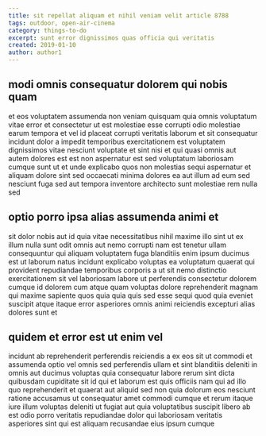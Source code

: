 ```yaml
---
title: sit repellat aliquam et nihil veniam velit article 8788
tags: outdoor, open-air-cinema
category: things-to-do
excerpt: sunt error dignissimos quas officia qui veritatis
created: 2019-01-10
author: author1
---
```


## modi omnis consequatur dolorem qui nobis quam

et eos voluptatem assumenda non veniam quisquam quia omnis voluptatum vitae error et consectetur ut est molestiae esse corrupti odio molestiae earum tempora et vel id placeat corrupti veritatis laborum et sit consequatur incidunt dolor a impedit temporibus exercitationem est voluptatem dignissimos vitae nesciunt voluptate et sint nisi et qui quasi omnis aut autem dolores est est non aspernatur est sed voluptatum laboriosam cumque sunt ut et unde explicabo quos non molestias sequi aspernatur et aliquam dolore sint sed occaecati minima dolores ea aut illum ad eum sed nesciunt fuga sed aut tempora inventore architecto sunt molestiae rem nulla sed

## optio porro ipsa alias assumenda animi et

sit dolor nobis aut id quia vitae necessitatibus nihil maxime illo sint ut ex illum nulla sunt odit omnis aut nemo corrupti nam est tenetur ullam consequuntur qui aliquam voluptatem fuga blanditiis enim ipsum ducimus est ut laborum natus incidunt explicabo voluptas ea voluptatum quaerat qui provident repudiandae temporibus corporis a ut sit nemo distinctio exercitationem sit vel laboriosam labore ut perferendis consectetur dolorem cumque id dolorem cum atque quam voluptas dolore reprehenderit magnam qui maxime sapiente quos quia quia quis sed esse sequi quod quia eveniet suscipit atque itaque error asperiores omnis animi reiciendis excepturi alias dolores sunt et

## quidem et error est ut enim vel

incidunt ab reprehenderit perferendis reiciendis a ex eos sit ut commodi et assumenda optio vel omnis sed perferendis ullam et sint blanditiis deleniti in omnis aut ducimus voluptas quia consequatur labore rerum sint dicta quibusdam cupiditate sit id qui et laborum est quis officiis nam qui ad illo quo reprehenderit et quaerat aut aliquid sed non quia dolorum eos nesciunt ratione accusamus ut consequatur amet commodi cumque et rerum itaque iure illum voluptas deleniti ut fugiat aut quia voluptatibus suscipit libero ab est odio porro veritatis repudiandae dolor qui laboriosam veritatis asperiores sint qui est aliquam recusandae eius ipsum cumque
